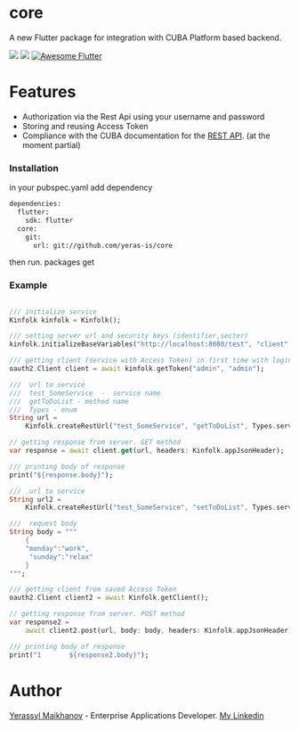 # core

A new Flutter package for integration with CUBA Platform based backend.

<a href="https://github.com/yeras-is/core/blob/master/LICENSE"><img src="https://img.shields.io/badge/license-APACHE2.0-blue.svg?longCache=true&style=flat-square"></a>
   <a href="https://flutter.dev"><img src="https://img.shields.io/badge/Built%20for-Flutter-blue.svg?longCache=true&style=flat-square"></a>
  <a href="https://github.com/Solido/awesome-flutter">
   <img alt="Awesome Flutter" src="https://img.shields.io/badge/Awesome-Flutter-blue.svg?longCache=true&style=flat-square" />
</a>

# Features
  - Authorization via the Rest Api using your username and password
  - Storing and reusing Access Token
  - Compliance with the CUBA documentation for the [REST API](https://doc.cuba-platform.com/restapi-7.2/). (at the moment partial)

### Installation

in your pubspec.yaml add dependency

```sh
dependencies:
  flutter:
    sdk: flutter
  core:
    git:
      url: git://github.com/yeras-is/core
```
then run.  packages get

### Example 

```dart

/// initialize service
Kinfolk kinfolk = Kinfolk();

/// setting server url and security keys (identifier,secter)
kinfolk.initializeBaseVariables("http://localhost:8080/test", "client", "secret");

/// getting client (service with Access Token) in first time with login,password
oauth2.Client client = await kinfolk.getToken("admin", "admin");

///  url to service 
///  test_SomeService  -  service name 
///  getToDoList - method name
///  Types - enum
String url =
    Kinfolk.createRestUrl("test_SomeService", "getToDoList", Types.services);

// getting response from server. GET method
var response = await client.get(url, headers: Kinfolk.appJsonHeader);

/// printing body of response
print("${response.body}");

///  url to service 
String url2 =
    Kinfolk.createRestUrl("test_SomeService", "setToDoList", Types.services);

///  request body 
String body = """
    {
    "monday":"work",
     "sunday":"relax"
    }
""";

/// getting client from saved Access Token
oauth2.Client client2 = await Kinfolk.getClient();

// getting response from server. POST method
var response2 =
    await client2.post(url, body: body, headers: Kinfolk.appJsonHeader);

/// printing body of response
print("1       ${response2.body}");

```


# Author
[Yerassyl Maikhanov](https://yeras-is.github.io/) - Enterprise Applications Developer. [My Linkedin](https://www.linkedin.com/in/yerassyl-maikhanov-52558b185/)

